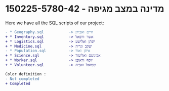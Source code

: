 # 150225-5780-42 - מדינה במצב מגיפה

Here we have all the SQL scripts of our project:
```diff
- * Geography.sql           -> חיים ואבירן
+ * Inventory.sql           -> אשר ורפאל
+ * Logistics.sql           -> יונתן ואלישע
+ * Medicine.sql            -> יעקב ונריה
- * Population.sql          -> איתן ואור
+ * Science.sql             -> אבינועם ואליעזר
+ * Worker.sql              -> יוסף וראובן
+ * Volunteer.sql           -> שמואל ואביה

Color definition :
- Not completed
+ Completed
```
